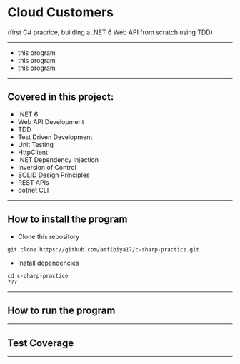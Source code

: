 Cloud Customers
==============

(first C# pracrice, building a .NET 6 Web API from scratch using TDD)

---

- this program 
- this program 
- this program

---

## Covered in this project:

- .NET 6
- Web API Development
- TDD
- Test Driven Development
- Unit Testing
- HttpClient
- .NET Dependency Injection
- Inversion of Control
- SOLID Design Principles
- REST APIs
- dotnet CLI

---

## How to install the program

- Clone this repository 
```
git clone https://github.com/amfibiya17/c-sharp-practice.git
```

- Install dependencies
```
cd c-charp-practice
???

```

---

## How to run the program


---

## Test Coverage


---
